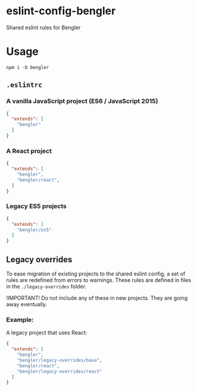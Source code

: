 # eslint-config-bengler

Shared eslint rules for Bengler

# Usage

`npm i -D bengler`

## `.eslintrc`

### A vanilla JavaScript project (ES6 / JavaScript 2015)

```json
{
  "extends": [
    "bengler"
  ]
}
```

### A React project

```json
{
  "extends": [
    "bengler",
    "bengler/react",
  ]
}
```

### Legacy ES5 projects

```json
{
  "extends": [
    "bengler/es5"
  ]
}
```



## Legacy overrides

To ease migration of existing projects to the shared eslint config, a set of rules are redefined from errors to warnings.
These rules are defined in files in the `./legacy-overrides` folder.

!IMPORTANT! Do not include any of these in new projects. They are going away eventually.

### Example:

A legacy project that uses React:
```json
{
  "extends": [
    "bengler",
    "bengler/legacy-overrides/base",
    "bengler/react",
    "bengler/legacy-overrides/react"
  ]
}
```
